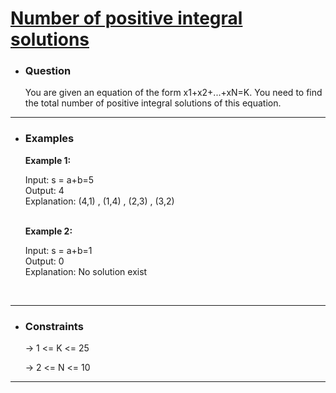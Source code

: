 <a href="https://practice.geeksforgeeks.org/problems/number-of-positive-integral-solutions2115/1#"><h1>Number of positive integral solutions</h1></a>

- <h3>Question</h3>
    You are given an equation of the form x1+x2+...+xN=K. You need to find the total number of positive integral solutions of this equation.
<hr>

- <h3>Examples</h3>
    <div>
    <b>Example 1:</b>

    Input: s = a+b=5<br>
    Output: 4 <br>
    Explanation: (4,1) , (1,4) , (2,3) , (3,2)
    </div>
    <br>
    <div>
    <b>Example 2:</b>

    Input: s = a+b=1<br>
    Output: 0 <br>
    Explanation: No solution exist
    </div>
    <br>
<hr>

- <h3>Constraints</h3>
    → 1 <= K <= 25

    → 2 <= N <= 10 <br>
<hr>

